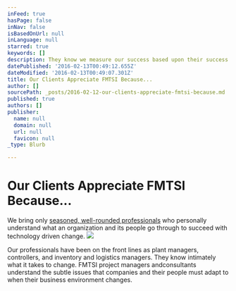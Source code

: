 ```yaml
---
inFeed: true
hasPage: false
inNav: false
isBasedOnUrl: null
inLanguage: null
starred: true
keywords: []
description: They know we measure our success based upon their success.
datePublished: '2016-02-13T00:49:12.655Z'
dateModified: '2016-02-13T00:49:07.301Z'
title: Our Clients Appreciate FMTSI Because...
author: []
sourcePath: _posts/2016-02-12-our-clients-appreciate-fmtsi-because.md
published: true
authors: []
publisher:
  name: null
  domain: null
  url: null
  favicon: null
_type: Blurb

---
```

# Our Clients Appreciate FMTSI Because...

We bring only [seasoned, well-rounded professionals][0] who personally 
understand what an organization and its people go through to succeed 
with technology driven change.
![](https://s3-us-west-2.amazonaws.com/the-grid-img/p/5411bc068416434d710e8c9f4612c7fe2be1fb13.gif)

Our professionals have been on the front lines as plant managers, 
controllers, and inventory and logistics managers. They know intimately what it takes to 
change. FMTSI project managers andconsultants understand the subtle issues that 
companies and their people must adapt to when their business 
environment changes.

[0]: http://fmtsystems.com/what-makes-fmtsi-different/